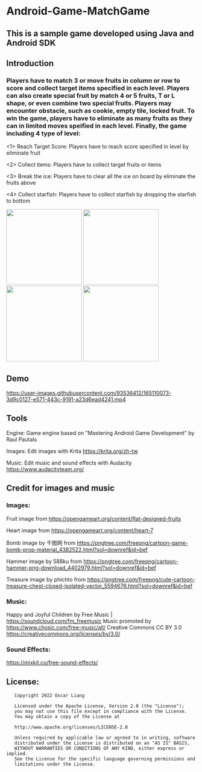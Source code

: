 # Android-Game-MatchGame

## This is a sample game developed using Java and Android SDK

## Introduction
### Players have to match 3 or move fruits in column or row to score and collect target items specified in each level. Players can also create special fruit by match 4 or 5 fruits, T or L shape, or even combine two special fruits. Players may encounter obstacle, such as cookie, empty tile, locked fruit. To win the game, players have to eliminate as many fruits as they can in limited moves speified in each level. Finally, the game including 4 type of level:

<1> Reach Target Score: Players have to reach score specified in level by eliminate fruit

<2> Collect items: Players have to collect target fruits or items

<3> Break the ice: Players have to clear all the ice on board by eliminate the fruits above

<4> Collect starfish: Players have to collect starfish by dropping the starfish to bottom

<img src="https://user-images.githubusercontent.com/93536412/165109206-30a45683-717c-4489-ba2b-396f626b054c.jpg" width="200
"> <img src="https://user-images.githubusercontent.com/93536412/165109528-cc0f418e-bb75-410d-b777-d9e14a1f1592.jpg" width="200"> <img src="https://user-images.githubusercontent.com/93536412/165109625-f7a8d5ec-8ca6-41b7-a379-c4b1ea875205.jpg" width="200"> <img src="https://user-images.githubusercontent.com/93536412/165109636-bedd9eee-0ead-45d6-b05a-c9554c3ec1e8.jpg" width="200">

## Demo

https://user-images.githubusercontent.com/93536412/165110073-3d9c0127-e571-443c-9191-a23d6ead4241.mp4

## Tools
Engine: Game engine based on "Mastering Android Game Development" by Raul Pautals

Images: Edit images with Krita https://krita.org/zh-tw

Music: Edit music and sound effects with Audacity https://www.audacityteam.org/

## Credit for images and music
### Images: 

Fruit image from https://opengameart.org/content/flat-designed-fruits

Heart image from https://opengameart.org/content/heart-7

Bomb image by 千图网 from https://pngtree.com/freepng/cartoon-game-bomb-prop-material_4382522.html?sol=downref&id=bef

Hammer image by 588ku from https://pngtree.com/freepng/cartoon-hammer-png-download_4402979.html?sol=downref&id=bef

Treasure image by phichto from https://pngtree.com/freepng/cute-cartoon-treasure-chest-closed-isolated-vector_5594676.html?sol=downref&id=bef

### Music: 
Happy and Joyful Children by Free Music | https://soundcloud.com/fm_freemusic
Music promoted by https://www.chosic.com/free-music/all/
Creative Commons CC BY 3.0
https://creativecommons.org/licenses/by/3.0/

### Sound Effects: 
https://mixkit.co/free-sound-effects/

## License:

       Copyright 2022 Oscar Liang

       Licensed under the Apache License, Version 2.0 (the "License");
       you may not use this file except in compliance with the License.
       You may obtain a copy of the License at

       http://www.apache.org/licenses/LICENSE-2.0

       Unless required by applicable law or agreed to in writing, software
       distributed under the License is distributed on an "AS IS" BASIS,
       WITHOUT WARRANTIES OR CONDITIONS OF ANY KIND, either express or implied.
       See the License for the specific language governing permissions and
       limitations under the License.
